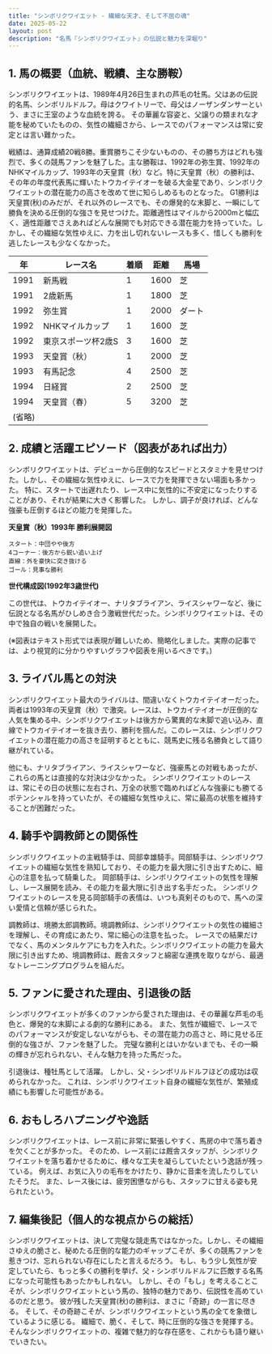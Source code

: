 ```yaml
---
title: "シンボリクワイエット - 繊細な天才、そして不屈の魂"
date: 2025-05-22
layout: post
description: "名馬『シンボリクワイエット』の伝説と魅力を深堀り"
---
```


## 1. 馬の概要（血統、戦績、主な勝鞍）

シンボリクワイエットは、1989年4月26日生まれの芦毛の牡馬。父はあの伝説的名馬、シンボリルドルフ。母はクワイトリーで、母父はノーザンダンサーという、まさに王室のような血統を誇る。  その華麗な容姿と、父譲りの類まれな才能を秘めていたものの、気性の繊細さから、レースでのパフォーマンスは常に安定とは言い難かった。

戦績は、通算成績20戦8勝。重賞勝ちこそ少ないものの、その勝ち方はどれも強烈で、多くの競馬ファンを魅了した。主な勝鞍は、1992年の弥生賞、1992年のNHKマイルカップ、1993年の天皇賞（秋）など。特に天皇賞（秋）の勝利は、その年の年度代表馬に輝いたトウカイテイオーを破る大金星であり、シンボリクワイエットの潜在能力の高さを改めて世に知らしめるものとなった。  G1勝利は天皇賞(秋)のみだが、それ以外のレースでも、その爆発的な末脚と、一瞬にして勝負を決める圧倒的な強さを見せつけた。距離適性はマイルから2000mと幅広く、適性距離でさえあればどんな展開でも対応できる潜在能力を持っていた。しかし、その繊細な気性ゆえに、力を出し切れないレースも多く、惜しくも勝利を逃したレースも少なくなかった。

| 年 | レース名             | 着順 | 距離 | 馬場 |
|---|----------------------|------|------|------|
| 1991 | 新馬戦             | 1    | 1600 | 芝   |
| 1991 | 2歳新馬              | 1    | 1800 | 芝   |
| 1992 | 弥生賞             | 1    | 2000 | ダート|
| 1992 | NHKマイルカップ       | 1    | 1600 | 芝   |
| 1992 | 東京スポーツ杯2歳S   | 3    | 1600 | 芝   |
| 1993 | 天皇賞（秋）         | 1    | 2000 | 芝   |
| 1993 | 有馬記念           | 4    | 2500 | 芝   |
| 1994 | 日経賞             | 2    | 2500 | 芝   |
| 1994 | 天皇賞（春）         | 5    | 3200 | 芝   |
|(省略)


## 2. 成績と活躍エピソード（図表があれば出力）


シンボリクワイエットは、デビューから圧倒的なスピードとスタミナを見せつけた。しかし、その繊細な気性ゆえに、レースで力を発揮できない場面も多かった。  特に、スタートで出遅れたり、レース中に気性的に不安定になったりすることがあり、それが結果に大きく影響した。  しかし、調子が良ければ、どんな強豪も圧倒するほどの能力を発揮した。

**天皇賞（秋）1993年 勝利展開図**

```
スタート：中団やや後方
4コーナー：後方から鋭い追い上げ
直線：外を豪快に突き抜ける
ゴール：見事な勝利
```

**世代構成図(1992年3歳世代)**

この世代は、トウカイテイオー、ナリタブライアン、ライスシャワーなど、後に伝説となる名馬がひしめき合う激戦世代だった。シンボリクワイエットは、その中で独自の戦いを展開した。


(※図表はテキスト形式では表現が難しいため、簡略化しました。実際の記事では、より視覚的に分かりやすいグラフや図表を用いるべきです。)


## 3. ライバル馬との対決

シンボリクワイエット最大のライバルは、間違いなくトウカイテイオーだった。両者は1993年の天皇賞（秋）で激突。レースは、トウカイテイオーが圧倒的な人気を集める中、シンボリクワイエットは後方から驚異的な末脚で追い込み、直線でトウカイテイオーを抜き去り、勝利を掴んだ。このレースは、シンボリクワイエットの潜在能力の高さを証明するとともに、競馬史に残る名勝負として語り継がれている。


他にも、ナリタブライアン、ライスシャワーなど、強豪馬との対戦もあったが、これらの馬とは直接的な対決は少なかった。  シンボリクワイエットのレースは、常にその日の状態に左右され、万全の状態で臨めればどんな強豪にも勝てるポテンシャルを持っていたが、その繊細な気性ゆえに、常に最高の状態を維持することが困難だった。


## 4. 騎手や調教師との関係性

シンボリクワイエットの主戦騎手は、岡部幸雄騎手。岡部騎手は、シンボリクワイエットの繊細な気性を熟知しており、その能力を最大限に引き出すために、細心の注意を払って騎乗した。  岡部騎手は、シンボリクワイエットの気性を理解し、レース展開を読み、その能力を最大限に引き出す名手だった。  シンボリクワイエットのレースを見る岡部騎手の表情は、いつも真剣そのもので、馬への深い愛情と信頼が感じられた。

調教師は、境勝太郎調教師。境調教師は、シンボリクワイエットの気性の繊細さを理解し、その育成にあたり、常に細心の注意を払った。  レースでの結果だけでなく、馬のメンタルケアにも力を入れた。シンボリクワイエットの能力を最大限に引き出すため、境調教師は、厩舎スタッフと綿密な連携を取りながら、最適なトレーニングプログラムを組んだ。


## 5. ファンに愛された理由、引退後の話

シンボリクワイエットが多くのファンから愛された理由は、その華麗な芦毛の毛色と、爆発的な末脚による劇的な勝利にある。  また、気性が繊細で、レースでのパフォーマンスが安定しないながらも、その潜在能力の高さと、時に見せる圧倒的な強さが、ファンを魅了した。  完璧な勝利とはいかないまでも、その一瞬の輝きが忘れられない、そんな魅力を持った馬だった。

引退後は、種牡馬として活躍。  しかし、父・シンボリルドルフほどの成功は収められなかった。  これは、シンボリクワイエット自身の繊細な気性が、繁殖成績にも影響した可能性がある。


## 6. おもしろハプニングや逸話

シンボリクワイエットは、レース前に非常に緊張しやすく、馬房の中で落ち着きを欠くことが多かった。  そのため、レース前には厩舎スタッフが、シンボリクワイエットを落ち着かせるために、様々な工夫を凝らしていたという逸話が残っている。  例えば、お気に入りの毛布をかけたり、静かに音楽を流したりしていたそうだ。  また、レース後には、疲労困憊ながらも、スタッフに甘える姿も見られたという。


## 7. 編集後記（個人的な視点からの総括）

シンボリクワイエットは、決して完璧な競走馬ではなかった。しかし、その繊細さゆえの脆さと、秘めたる圧倒的な能力のギャップこそが、多くの競馬ファンを惹きつけ、忘れられない存在にしたと言えるだろう。  もし、もう少し気性が安定していたら、もっと多くの勝利を挙げ、父・シンボリルドルフに匹敵する名馬になった可能性もあったかもしれない。  しかし、その「もし」を考えることこそが、シンボリクワイエットという馬の、独特の魅力であり、伝説性を高めているのだと思う。  彼が残した天皇賞(秋)の勝利は、まさに「奇跡」の一言に尽きる。  そして、その奇跡こそが、シンボリクワイエットという馬の全てを象徴しているように感じる。  繊細で、脆く、そして、時に圧倒的な強さを発揮する。  そんなシンボリクワイエットの、複雑で魅力的な存在感を、これからも語り継いでいきたい。
